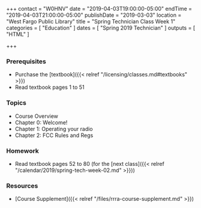 +++
contact = "W0HNV"
date = "2019-04-03T19:00:00-05:00"
endTime = "2019-04-03T21:00:00-05:00"
publishDate = "2019-03-03"
location = "West Fargo Public Library"
title = "Spring Technician Class Week 1"
categories = [ "Education" ]
dates = [ "Spring 2019 Technician" ]
outputs = [ "HTML" ]

+++
### Prerequisites

* Purchase the [textbook]({{< relref "/licensing/classes.md#textbooks" >}}) 
* Read textbook pages 1 to 51

### Topics

* Course Overview
* Chapter 0: Welcome!
* Chapter 1: Operating your radio
* Chapter 2: FCC Rules and Regs

### Homework

* Read textbook pages 52 to 80 (for the [next class]({{< relref "/calendar/2019/spring-tech-week-02.md" >}}))

### Resources

* [Course Supplement]({{< relref "/files/rrra-course-supplement.md" >}})
